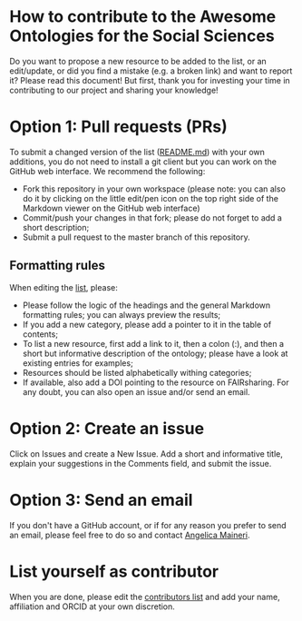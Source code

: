 # How to contribute to the Awesome Ontologies for the Social Sciences
Do you want to propose a new resource to be added to the list, or an edit/update, or did you find a mistake (e.g. a broken link) and want to report it? Please read this document! But first, thank you for investing your time in contributing to our project and sharing your knowledge!

# Option 1: Pull requests (PRs)
To submit a changed version of the list ([README.md](./README.md)) with your own additions, you do not need to install a git client but you can work on the GitHub web interface. We recommend the following:
- Fork this repository in your own workspace (please note: you can also do it by clicking on the little edit/pen icon on the top right side of the Markdown viewer on the GitHub web interface)
- Commit/push your changes in that fork; please do not forget to add a short description;
- Submit a pull request to the master branch of this repository.

## Formatting rules
When editing the [list](./README.md), please:
- Please follow the logic of the headings and the general Markdown formatting rules; you can always preview the results;
- If you add a new category, please add a pointer to it in the table of contents; 
- To list a new resource, first add a link to it, then a colon (:), and then a short but informative description of the ontology; please have a look at existing entries for examples;
- Resources should be listed alphabetically withing categories;
- If available, also add a DOI pointing to the resource on FAIRsharing.
For any doubt, you can also open an issue and/or send an email. 

# Option 2: Create an issue
Click on Issues and create a New Issue. Add a short and informative title, explain your suggestions in the Comments field, and submit the issue. 


# Option 3: Send an email
If you don't have a GitHub account, or if for any reason you prefer to send an email, please feel free to do so and contact [Angelica Maineri](mailto:angelica@odissei-data.nl).

# List yourself as contributor
When you are done, please edit the [contributors list](./CONTRIBUTORS.md) and add your name, affiliation and ORCID at your own discretion.

